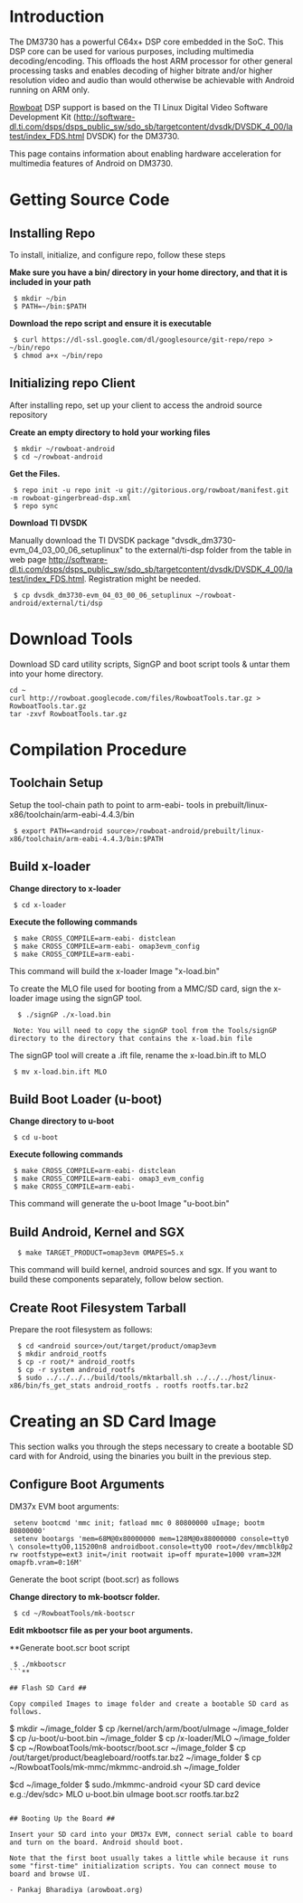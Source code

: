 # Introduction #

The DM3730 has a powerful C64x+ DSP core embedded in the SoC. This DSP core can be used for various purposes, including multimedia decoding/encoding. This offloads the host ARM processor for other general processing tasks and enables decoding of higher bitrate and/or higher resolution video and audio than would otherwise be achievable with Android running on ARM only.

[Rowboat](http://code.google.com/p/rowboat/) DSP support is based on the TI Linux Digital Video Software Development Kit (http://software-dl.ti.com/dsps/dsps_public_sw/sdo_sb/targetcontent/dvsdk/DVSDK_4_00/latest/index_FDS.html DVSDK) for the DM3730.

This page contains information about enabling hardware acceleration for multimedia features of Android on DM3730.


# Getting Source Code #

## Installing Repo ##

To install, initialize, and configure repo, follow these steps

**Make sure you have a bin/ directory in your home directory, and that it is included in your path**

```
 $ mkdir ~/bin
 $ PATH=~/bin:$PATH
```

**Download the repo script and ensure it is executable**

```
 $ curl https://dl-ssl.google.com/dl/googlesource/git-repo/repo > ~/bin/repo
 $ chmod a+x ~/bin/repo
```

## Initializing repo Client ##

After installing repo, set up your client to access the android source repository

**Create an empty directory to hold your working files**

```
 $ mkdir ~/rowboat-android
 $ cd ~/rowboat-android
```

**Get the Files.**

```
 $ repo init -u repo init -u git://gitorious.org/rowboat/manifest.git -m rowboat-gingerbread-dsp.xml
 $ repo sync
```

**Download TI DVSDK**

Manually download the TI DVSDK package "dvsdk\_dm3730-evm\_04\_03\_00\_06\_setuplinux" to the external/ti-dsp folder from the table in web page http://software-dl.ti.com/dsps/dsps_public_sw/sdo_sb/targetcontent/dvsdk/DVSDK_4_00/latest/index_FDS.html. Registration might be needed.

```
 $ cp dvsdk_dm3730-evm_04_03_00_06_setuplinux ~/rowboat-android/external/ti/dsp
```

# Download Tools #

Download SD card utility scripts, SignGP and boot script tools & untar them into your home directory.

```
cd ~
curl http://rowboat.googlecode.com/files/RowboatTools.tar.gz > RowboatTools.tar.gz
tar -zxvf RowboatTools.tar.gz
```

# Compilation Procedure #

## Toolchain Setup ##

Setup the tool-chain path to point to arm-eabi- tools in prebuilt/linux-x86/toolchain/arm-eabi-4.4.3/bin

```
 $ export PATH=<android source>/rowboat-android/prebuilt/linux-x86/toolchain/arm-eabi-4.4.3/bin:$PATH
```

## Build x-loader ##

**Change directory to x-loader**

```
 $ cd x-loader
```

**Execute the following commands**

```
 $ make CROSS_COMPILE=arm-eabi- distclean
 $ make CROSS_COMPILE=arm-eabi- omap3evm_config
 $ make CROSS_COMPILE=arm-eabi-
```

This command will build the x-loader Image "x-load.bin"

To create the MLO file used for booting from a MMC/SD card, sign the x-loader image using the signGP tool.

```
  $ ./signGP ./x-load.bin

 Note: You will need to copy the signGP tool from the Tools/signGP directory to the directory that contains the x-load.bin file
```

The signGP tool will create a .ift file, rename the x-load.bin.ift to MLO

```
 $ mv x-load.bin.ift MLO
```

## Build Boot Loader (u-boot) ##

**Change directory to u-boot**

```
 $ cd u-boot
```

**Execute following commands**

```
 $ make CROSS_COMPILE=arm-eabi- distclean
 $ make CROSS_COMPILE=arm-eabi- omap3_evm_config
 $ make CROSS_COMPILE=arm-eabi- 
```

This command will generate the u-boot Image "u-boot.bin"

## Build Android, Kernel and SGX ##

```
  $ make TARGET_PRODUCT=omap3evm OMAPES=5.x
```

This command will build kernel, android sources and sgx. If you want to build these components separately, follow below section.

## Create Root Filesystem Tarball ##

Prepare the root filesystem as follows:

```
  $ cd <android source>/out/target/product/omap3evm
  $ mkdir android_rootfs
  $ cp -r root/* android_rootfs
  $ cp -r system android_rootfs
  $ sudo ../../../../build/tools/mktarball.sh ../../../host/linux-x86/bin/fs_get_stats android_rootfs . rootfs rootfs.tar.bz2
```

# Creating an SD Card Image #

This section walks you through the steps necessary to create a bootable SD card with for Android, using the binaries you built in the previous step.

## Configure Boot Arguments ##

DM37x EVM boot arguments:

```
 setenv bootcmd 'mmc init; fatload mmc 0 80800000 uImage; bootm 80800000'
 setenv bootargs 'mem=68M@0x80000000 mem=128M@0x88000000 console=tty0 \ console=ttyO0,115200n8 androidboot.console=ttyO0 root=/dev/mmcblk0p2 rw rootfstype=ext3 init=/init rootwait ip=off mpurate=1000 vram=32M omapfb.vram=0:16M'

```

Generate the boot script (boot.scr) as follows

**Change directory to mk-bootscr folder.**

```
 $ cd ~/RowboatTools/mk-bootscr
```

**Edit mkbootscr file as per your boot arguments.**

**Generate boot.scr boot script
```
 $ ./mkbootscr
```**

## Flash SD Card ##

Copy compiled Images to image folder and create a bootable SD card as follows.

```
 $ mkdir ~/image_folder
 $ cp <android sorce path>/kernel/arch/arm/boot/uImage ~/image_folder
 $ cp <android souorce path>/u-boot/u-boot.bin ~/image_folder
 $ cp <android source path>/x-loader/MLO ~/image_folder
 $ cp ~/RowboatTools/mk-bootscr/boot.scr ~/image_folder
 $ cp <android source path>/out/target/product/beagleboard/rootfs.tar.bz2 ~/image_folder
 $ cp ~/RowboatTools/mk-mmc/mkmmc-android.sh ~/image_folder

 $cd ~/image_folder
 $ sudo./mkmmc-android <your SD card device e.g.:/dev/sdc> MLO u-boot.bin uImage boot.scr rootfs.tar.bz2
```

## Booting Up the Board ##

Insert your SD card into your DM37x EVM, connect serial cable to board and turn on the board. Android should boot.

Note that the first boot usually takes a little while because it runs some "first-time" initialization scripts. You can connect mouse to board and browse UI.

- Pankaj Bharadiya (arowboat.org)